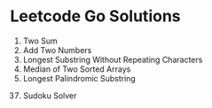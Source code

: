 # Leetcode Go Solutions
1. Two Sum
2. Add Two Numbers
3. Longest Substring Without Repeating Characters
4. Median of Two Sorted Arrays
5. Longest Palindromic Substring
<!-- end of the list -->
37. Sudoku Solver
